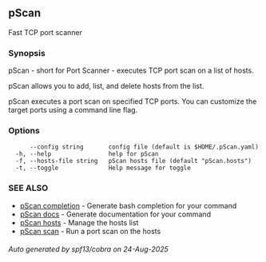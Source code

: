 ## pScan

Fast TCP port scanner

### Synopsis

pScan - short for Port Scanner - executes TCP port scan
on a list of hosts.

pScan allows you to add, list, and delete hosts from the list.

pScan executes a port scan on specified TCP ports. You can customize the
target ports using a command line flag.

### Options

```
      --config string       config file (default is $HOME/.pScan.yaml)
  -h, --help                help for pScan
  -f, --hosts-file string   pScan hosts file (default "pScan.hosts")
  -t, --toggle              Help message for toggle
```

### SEE ALSO

* [pScan completion](pScan_completion.md)	 - Generate bash completion for your command
* [pScan docs](pScan_docs.md)	 - Generate documentation for your command
* [pScan hosts](pScan_hosts.md)	 - Manage the hosts list
* [pScan scan](pScan_scan.md)	 - Run a port scan on the hosts

###### Auto generated by spf13/cobra on 24-Aug-2025
